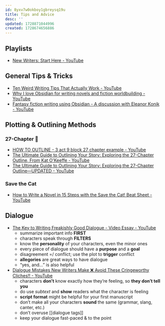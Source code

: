 ```yaml
---
id: 8yxv7w0okboy1gbreysq19u
title: Tips and Advice
desc: ''
updated: 1728871044996
created: 1728674656886
---
```

## Playlists

- [New Writers: Start Here - YouTube](https://youtube.com/playlist?list=PLV6pMftb_QTlFALRRV8oSFPhc4tiU91oZ&si=CESESG3B8IK2cZPY)

## General Tips & Tricks

- [Ten Weird Writing Tips That Actually Work - YouTube](https://youtu.be/G_V_5a-J9Us?si=Mo2Rv0WbSVqngEaP)
- [Why I love Obsidian for writing novels and fiction worldbuilding - YouTube](https://youtu.be/mzj91fYrUL0?si=xgKpCC3Dy8UHx3s1)
- [Fantasy fiction writing using Obsidian - A discussion with Eleanor Konik - YouTube](https://youtu.be/kfyA1UTo1sI?si=QL1fpUVb9cJTE-L9)

## Plotting & Outlining Methods

### 27-Chapter 💖

- [HOW TO OUTLINE - 3 act 9 block 27 chapter example - YouTube](https://youtu.be/fe3eodLF_Uo?si=MfcHf4wfuH48k2rH)
- [The Ultimate Guide to Outlining Your Story: Exploring the 27-Chapter Outline, From Kat O&#39;Keeffe - YouTube](https://youtu.be/Y3wua1KWRVI?si=G-2ucsHFfqh4WsGA)
- [The Ultimate Guide to Outlining Your Story: Exploring the 27-Chapter Outline—UPDATED - YouTube](https://youtu.be/RNV--FikzF0?si=zHBcy_JinlNZ-zwr)

### Save the Cat

- [How to Write a Novel in 15 Steps with the Save the Cat! Beat Sheet - YouTube](https://youtu.be/k8EfEEjbwGk?si=-Q1TkAttNqhammJx)

## Dialogue

- [The Key to Writing Freakishly Good Dialogue - Video Essay - YouTube](https://youtu.be/-AhtKvgy6MA?si=U9XBRzot0MdRcWCh)
  - summarize important info **FIRST**
  - characters speak through **FILTERS**
  - know the **personality** of your characters, even the minor ones
  - every piece of dialogue should have a **purpose** and a **goal**
  - disagreement =/ conflict; use the plot to **trigger** conflict
  - **allegories** are great ways to have dialogue
  - “yes, and…” is also helpful
- [Dialogue Mistakes New Writers Make ❌ Avoid These Cringeworthy Cliches!! - YouTube](https://youtu.be/-e5Y2yH7RhQ?si=BeHzSF7Z0vsY77C8)
  - characters **don’t** know exactly how they’re feeling, so **they don’t tell you**
  - do use *subtext* and **show** readers what the character is feeling
  - **script format** might be helpful for your first manuscript
  - don’t make all your characters **sound** the same (grammar, slang, canter, etc.)
  - don’t overuse [[dialogue tags]]
  - keep your dialogue fast-paced & to the point
